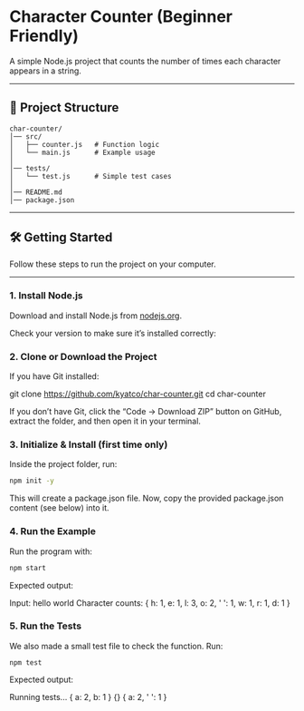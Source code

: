  # Character Counter (Beginner Friendly)

A simple Node.js project that counts the number of times each character appears in a string.

---

## 📂 Project Structure
```
char-counter/
│── src/
│   ├── counter.js   # Function logic
│   └── main.js      # Example usage
│
│── tests/
│   └── test.js      # Simple test cases
│
│── README.md
│── package.json
```
---

## 🛠️ Getting Started

Follow these steps to run the project on your computer.

---

### 1. Install Node.js
Download and install Node.js from [nodejs.org](https://nodejs.org/).  

Check your version to make sure it’s installed correctly:


### 2. Clone or Download the Project

If you have Git installed:

git clone https://github.com/kyatco/char-counter.git
cd char-counter


If you don’t have Git, click the “Code → Download ZIP” button on GitHub, extract the folder, and then open it in your terminal.

### 3. Initialize & Install (first time only)

Inside the project folder, run:

```bash
npm init -y
```

This will create a package.json file.
Now, copy the provided package.json content (see below) into it.

### 4. Run the Example

Run the program with:

```bash
npm start
```

Expected output:

Input: hello world
Character counts: { h: 1, e: 1, l: 3, o: 2, ' ': 1, w: 1, r: 1, d: 1 }

### 5. Run the Tests

We also made a small test file to check the function. Run:

```bashß
npm test
```

Expected output:

Running tests...
{ a: 2, b: 1 }
{}
{ a: 2, ' ': 1 }

